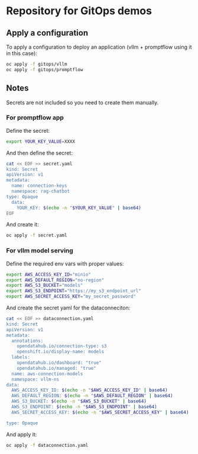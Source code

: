 # Repository for GitOps demos

## Apply a configuration

To apply a configuration to deploy an application (vllm + promptflow using it in
this case):

```bash
oc apply -f gitops/vllm
oc apply -f gitops/promptflow
```

## Notes
Secrets are not included so you need to create them manually. 

### For promptflow app

Define the secret:

```bash
export YOUR_KEY_VALUE=XXXX
```

And then define the secret:

```bash
cat << EOF >> secret.yaml
kind: Secret
apiVersion: v1
metadata:
  name: connection-keys
  namespace: rag-chatbot
type: Opaque
  data:
    YOUR_KEY: $(echo -n "$YOUR_KEY_VALUE" | base64)
EOF
```

And create it:
```bash
oc apply -f secret.yaml
```

### For vllm model serving

Define the required env vars with proper values:

```bash
export AWS_ACCESS_KEY_ID="minio"
export AWS_DEFAULT_REGION="no-region"
export AWS_S3_BUCKET="models"
export AWS_S3_ENDPOINT="https://my_s3_endpoint_url"
export AWS_SECRET_ACCESS_KEY="my_secret_password"
```

And create the secret yaml for the dataconneciton:

```bash
cat << EOF >> dataconnection.yaml
kind: Secret
apiVersion: v1
metadata:
  annotations:
    opendatahub.io/connection-type: s3
    openshift.io/display-name: models
  labels:
    opendatahub.io/dashboard: "true"
    opendatahub.io/managed: "true"
  name: aws-connection-models
  namespace: vllm-ns
data:
  AWS_ACCESS_KEY_ID: $(echo -n "$AWS_ACCESS_KEY_ID" | base64)
  AWS_DEFAULT_REGION: $(echo -n "$AWS_DEFAULT_REGION" | base64)
  AWS_S3_BUCKET: $(echo -n "$AWS_S3_BUCKET" | base64)
  AWS_S3_ENDPOINT: $(echo -n "$AWS_S3_ENDPOINT" | base64)
  AWS_SECRET_ACCESS_KEY: $(echo -n "$AWS_SECRET_ACCESS_KEY" | base64)

type: Opaque
```

And apply it:
```bash
oc apply -f dataconnection.yaml
```